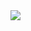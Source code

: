 <img src="https://spotify-github-profile.vercel.app/api/view.svg?uid=a4c9jktr4hhm6hfmye9mguvic&cover_image=true&theme=default&show_offline=false&background_color=121212&interchange=true">
